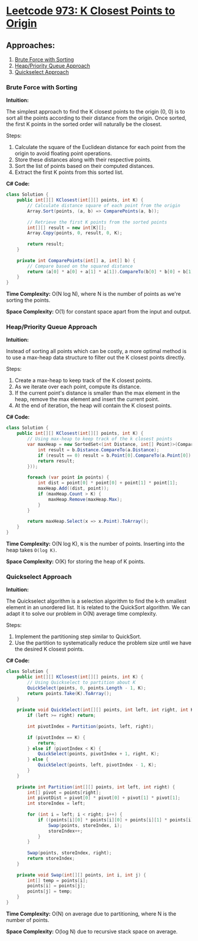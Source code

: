 # [Leetcode 973: K Closest Points to Origin](https://leetcode.com/problems/k-closest-points-to-origin/)

## Approaches:
1. [Brute Force with Sorting](#brute-force-with-sorting)
2. [Heap/Priority Queue Approach](#heap-priority-queue-approach)
3. [Quickselect Approach](#quickselect-approach)

### Brute Force with Sorting

**Intuition:**

The simplest approach to find the K closest points to the origin (0, 0) is to sort all the points according to their distance from the origin. Once sorted, the first K points in the sorted order will naturally be the closest.

Steps:
1. Calculate the square of the Euclidean distance for each point from the origin to avoid floating point operations.
2. Store these distances along with their respective points.
3. Sort the list of points based on their computed distances.
4. Extract the first K points from this sorted list.

**C# Code:**

```csharp
class Solution {
    public int[][] KClosest(int[][] points, int K) {
        // Calculate distance square of each point from the origin
        Array.Sort(points, (a, b) => ComparePoints(a, b));
        
        // Retrieve the first K points from the sorted points
        int[][] result = new int[K][];
        Array.Copy(points, 0, result, 0, K);
        
        return result;
    }
    
    private int ComparePoints(int[] a, int[] b) {
        // Compare based on the squared distance
        return (a[0] * a[0] + a[1] * a[1]).CompareTo(b[0] * b[0] + b[1] * b[1]);
    }
}
```
**Time Complexity:** O(N log N), where N is the number of points as we're sorting the points.

**Space Complexity:** O(1) for constant space apart from the input and output.

### Heap/Priority Queue Approach

**Intuition:**

Instead of sorting all points which can be costly, a more optimal method is to use a max-heap data structure to filter out the K closest points directly.

Steps:
1. Create a max-heap to keep track of the K closest points.
2. As we iterate over each point, compute its distance.
3. If the current point's distance is smaller than the max element in the heap, remove the max element and insert the current point.
4. At the end of iteration, the heap will contain the K closest points.

**C# Code:**

```csharp
class Solution {
    public int[][] KClosest(int[][] points, int K) {
        // Using max-heap to keep track of the k closest points
        var maxHeap = new SortedSet<(int Distance, int[] Point)>(Comparer<(int Distance, int[] Point)>.Create((a, b) => {
            int result = b.Distance.CompareTo(a.Distance);
            if (result == 0) result = b.Point[0].CompareTo(a.Point[0]); // Break ties
            return result;
        }));
        
        foreach (var point in points) {
            int dist = point[0] * point[0] + point[1] * point[1];
            maxHeap.Add((dist, point));
            if (maxHeap.Count > K) {
                maxHeap.Remove(maxHeap.Max);
            }
        }
        
        return maxHeap.Select(x => x.Point).ToArray();
    }
}
```

**Time Complexity:** O(N log K), `N` is the number of points. Inserting into the heap takes `O(log K)`.

**Space Complexity:** O(K) for storing the heap of K points.

### Quickselect Approach

**Intuition:**

The Quickselect algorithm is a selection algorithm to find the k-th smallest element in an unordered list. It is related to the QuickSort algorithm. We can adapt it to solve our problem in O(N) average time complexity.

Steps:
1. Implement the partitioning step similar to QuickSort.
2. Use the partition to systematically reduce the problem size until we have the desired K closest points.

**C# Code:**

```csharp
class Solution {
    public int[][] KClosest(int[][] points, int K) {
        // Using Quickselect to partition about K
        QuickSelect(points, 0, points.Length - 1, K);
        return points.Take(K).ToArray();
    }
    
    private void QuickSelect(int[][] points, int left, int right, int K) {
        if (left >= right) return;
        
        int pivotIndex = Partition(points, left, right);
        
        if (pivotIndex == K) {
            return;
        } else if (pivotIndex < K) {
            QuickSelect(points, pivotIndex + 1, right, K);
        } else {
            QuickSelect(points, left, pivotIndex - 1, K);
        }
    }
    
    private int Partition(int[][] points, int left, int right) {
        int[] pivot = points[right];
        int pivotDist = pivot[0] * pivot[0] + pivot[1] * pivot[1];
        int storeIndex = left;
        
        for (int i = left; i < right; i++) {
            if ((points[i][0] * points[i][0] + points[i][1] * points[i][1]) < pivotDist) {
                Swap(points, storeIndex, i);
                storeIndex++;
            }
        }
        
        Swap(points, storeIndex, right);
        return storeIndex;
    }
    
    private void Swap(int[][] points, int i, int j) {
        int[] temp = points[i];
        points[i] = points[j];
        points[j] = temp;
    }
}
```

**Time Complexity:** O(N) on average due to partitioning, where N is the number of points.

**Space Complexity:** O(log N) due to recursive stack space on average.

